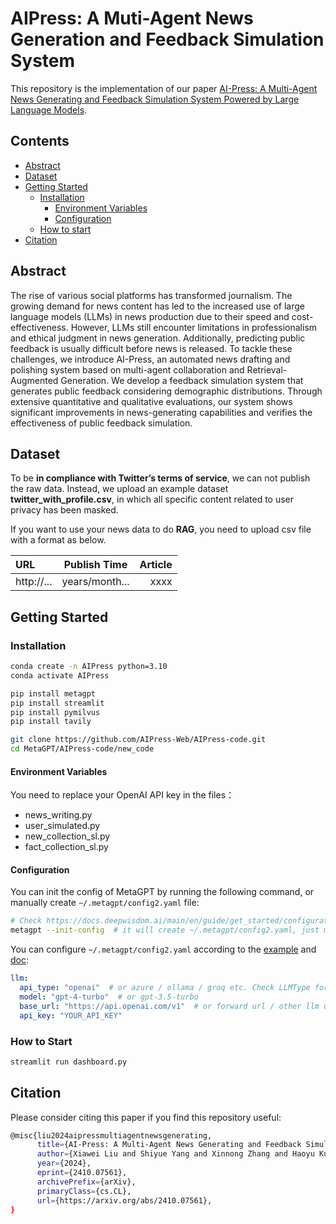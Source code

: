 # AIPress: A Muti-Agent News Generation and Feedback Simulation System

This repository is the implementation of our paper [AI-Press: A Multi-Agent News Generating and Feedback Simulation System Powered by Large Language Models](https://arxiv.org/abs/2410.07561).   


## Contents
- [Abstract](#Abstract)
- [Dataset](#Dataset)
- [Getting Started](#Getting-Started)
  - [Installation](#Installation)
    - [Environment Variables](#Environment-Variables)
    - [Configuration](#Configuration)
  - [How to start](#How-to-start)
- [Citation](#Citation)

## Abstract 
The rise of various social platforms has transformed journalism. The growing demand for news content has led to the increased use of large language models (LLMs) in news production due to their speed and cost-effectiveness. However, LLMs still encounter limitations in professionalism and ethical judgment in news generation. Additionally, predicting public feedback is usually difficult before news is released. To tackle these challenges, we introduce AI-Press, an automated news drafting and polishing system based on multi-agent collaboration and Retrieval-Augmented Generation. We develop a feedback simulation system that generates public feedback considering demographic distributions. Through extensive quantitative and qualitative evaluations, our system shows significant improvements in news-generating capabilities and verifies the effectiveness of public feedback simulation.

## Dataset
To be **in compliance with Twitter’s terms of service**, we can not publish the raw data. Instead, we upload an example dataset **twitter_with_profile.csv**, in which all specific content related to user privacy has been masked.

If you want to use your news data to do **RAG**, you need to upload csv file with a format as below.

| URL  | Publish Time  | Article |
|:------------- |:---------------:| -------------:|
|  http://...    | years/month... |  xxxx |


## Getting Started
### Installation
```bash
conda create -n AIPress python=3.10
conda activate AIPress
```

```bash
pip install metagpt
pip install streamlit
pip install pymilvus
pip install tavily
```

```bash
git clone https://github.com/AIPress-Web/AIPress-code.git
cd MetaGPT/AIPress-code/new_code
```

#### Environment Variables
You need to replace your OpenAI API key in the files：
- news_writing.py
- user_simulated.py
- new_collection_sl.py
- fact_collection_sl.py


#### Configuration

You can init the config of MetaGPT by running the following command, or manually create `~/.metagpt/config2.yaml` file:
```bash
# Check https://docs.deepwisdom.ai/main/en/guide/get_started/configuration.html for more details
metagpt --init-config  # it will create ~/.metagpt/config2.yaml, just modify it to your needs
```

You can configure `~/.metagpt/config2.yaml` according to the [example](https://github.com/geekan/MetaGPT/blob/main/config/config2.example.yaml) and [doc](https://docs.deepwisdom.ai/main/en/guide/get_started/configuration.html):

```yaml
llm:
  api_type: "openai"  # or azure / ollama / groq etc. Check LLMType for more options
  model: "gpt-4-turbo"  # or gpt-3.5-turbo
  base_url: "https://api.openai.com/v1"  # or forward url / other llm url
  api_key: "YOUR_API_KEY"
```

### How to Start
```bash
streamlit run dashboard.py
```

## Citation
Please consider citing this paper if you find this repository useful:
```bash
@misc{liu2024aipressmultiagentnewsgenerating,
      title={AI-Press: A Multi-Agent News Generating and Feedback Simulation System Powered by Large Language Models}, 
      author={Xiawei Liu and Shiyue Yang and Xinnong Zhang and Haoyu Kuang and Libo Sun and Yihang Yang and Siming Chen and Xuanjing Huang and Zhongyu Wei},
      year={2024},
      eprint={2410.07561},
      archivePrefix={arXiv},
      primaryClass={cs.CL},
      url={https://arxiv.org/abs/2410.07561}, 
}
```
